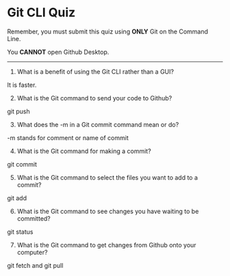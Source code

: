 # Git CLI Quiz

Remember, you must submit this quiz using **ONLY** Git on the Command Line.

You **CANNOT** open Github Desktop.

---

1. What is a benefit of using the Git CLI rather than a GUI?

It is faster.

2. What is the Git command to send your code to Github?

git push

3. What does the -m in a Git commit command mean or do?

-m stands for comment or name of commit

4. What is the Git command for making a commit?

git commit

5. What is the Git command to select the files you want to add to a commit?

git add

6. What is the Git command to see changes you have waiting to be committed?

git status

7. What is the Git command to get changes from Github onto your computer?

git fetch and git pull
